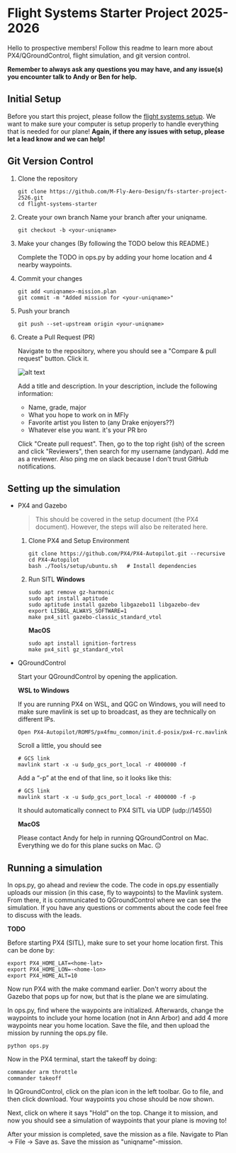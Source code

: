 # Flight Systems Starter Project 2025-2026

Hello to prospective members! Follow this readme to learn more about PX4/QGroundControl, flight simulation, and git version control.

**Remember to always ask any questions you may have, and any issue(s) you encounter talk to Andy or Ben for help.**

## Initial Setup

Before you start this project, please follow the [flight systems setup](https://docs.google.com/document/d/1uoVtI-ufLhJ_x0U6aoHlUNn7B5Cyv6jdNhsmGjJOGJo/edit?usp=sharing).
We want to make sure your computer is setup properly to handle everything that is needed for our plane! **Again, if there any issues with setup, please let a lead know and we can help!**

## Git Version Control

1. Clone the repository
   ```
   git clone https://github.com/M-Fly-Aero-Design/fs-starter-project-2526.git
   cd flight-systems-starter
   ```

2. Create your own branch
   Name your branch after your uniqname.
   ```
   git checkout -b <your-uniqname>
   ```

3. Make your changes (By following the TODO below this README.)

   Complete the TODO in ops.py by adding your home location and 4 nearby waypoints.

5. Commit your changes
   ```
   git add <uniqname>-mission.plan
   git commit -m "Added mission for <your-uniqname>"
   ```

6. Push your branch
   ```
   git push --set-upstream origin <your-uniqname>
   ```

7. Create a Pull Request (PR)

   Navigate to the repository, where you should see a "Compare & pull request" button. Click it.

   ![alt text](image.png)

   Add a title and description. In your description, include the following information:

   - Name, grade, major
   - What you hope to work on in MFly
   - Favorite artist you listen to (any Drake enjoyers??)
   - Whatever else you want. it's your PR bro

   Click "Create pull request". Then, go to the top right (ish) of the screen and click "Reviewers", then search for my username (andypan). Add me as a reviewer. Also ping me on slack because I don't trust GitHub notifications.

## Setting up the simulation

- PX4 and Gazebo
   > This should be covered in the setup document (the PX4 document). However, the steps will also be reiterated here.
   1. Clone PX4 and Setup Environment
      ```
      git clone https://github.com/PX4/PX4-Autopilot.git --recursive
      cd PX4-Autopilot
      bash ./Tools/setup/ubuntu.sh   # Install dependencies
      ```
   2. Run SITL
      **Windows**
      ```
      sudo apt remove gz-harmonic
      sudo apt install aptitude
      sudo aptitude install gazebo libgazebo11 libgazebo-dev
      export LI5BGL_ALWAYS_SOFTWARE=1
      make px4_sitl gazebo-classic_standard_vtol
      ```
      **MacOS**
      ```
      sudo apt install ignition-fortress
      make px4_sitl gz_standard_vtol
      ```
- QGroundControl
  
  Start your QGroundControl by opening the application.
  
  **WSL to Windows**
  
  If you are running PX4 on WSL, and QGC on Windows, you will need to make sure mavlink is set up to broadcast, as they are technically on different IPs.
  ``` 
  Open PX4-Autopilot/ROMFS/px4fmu_common/init.d-posix/px4-rc.mavlink
  ```
  Scroll a little, you should see
  ```
  # GCS link
  mavlink start -x -u $udp_gcs_port_local -r 4000000 -f
  ```
  Add a “-p” at the end of that line, so it looks like this:
  ```
  # GCS link
  mavlink start -x -u $udp_gcs_port_local -r 4000000 -f -p
  ```
  It should automatically connect to PX4 SITL via UDP (udp://14550)

  **MacOS**
  
  Please contact Andy for help in running QGroundControl on Mac. Everything we do for this plane sucks on Mac. :neutral_face:

## Running a simulation

   In ops.py, go ahead and review the code. The code in ops.py essentially uploads our mission (in this case, fly to waypoints) to the Mavlink system. From there, it is communicated to QGroundControl where we can see the simulation. If you have any questions or comments about the code feel free to discuss with the leads.

   **TODO**

   Before starting PX4 (SITL), make sure to set your home location first. This can be done by:
   ```
   export PX4_HOME_LAT=<home-lat>
   export PX4_HOME_LON=-<home-lon>
   export PX4_HOME_ALT=10
   ```

   Now run PX4 with the make command earlier. Don't worry about the Gazebo that pops up for now, but that is the plane we are simulating.
   
   In ops.py, find where the waypoints are initialized. Afterwards, change the waypoints to include your home location (not in Ann Arbor) and add 4 more waypoints near you home location. Save the file, and then upload the mission by running the ops.py file.
   ```
   python ops.py
   ```

   Now in the PX4 terminal, start the takeoff by doing:
   ```
   commander arm throttle
   commander takeoff
   ```

   In QGroundControl, click on the plan icon in the left toolbar. Go to file, and then click download. Your waypoints you chose should be now shown. 

   Next, click on where it says "Hold" on the top. Change it to mission, and now you should see a simulation of waypoints that your plane is moving to!

   After your mission is completed, save the mission as a file. Navigate to Plan -> File -> Save as. Save the mission as "uniqname"-mission. 
   

   

   


